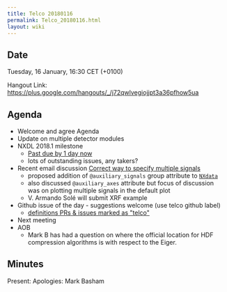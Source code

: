 ```yaml
---
title: Telco 20180116
permalink: Telco_20180116.html
layout: wiki
---
```


Date
----

Tuesday, 16 January, 16:30 CET (+0100)

<!-- end of autogeneration -->

Hangout Link:
<https://plus.google.com/hangouts/_/j72qwlvegiojjpt3a36pfhow5ua>


Agenda
------

-   Welcome and agree Agenda
-   Update on multiple detector modules
-   NXDL 2018.1 milestone
    - [Past due by 1 day now](https://github.com/nexusformat/definitions/milestone/6)
    - lots of outstanding issues, any takers?
-   Recent email discussion [Correct way to specify multiple signals](http://lists.nexusformat.org/pipermail/nexus/2018/000985.html)
    - proposed addition of `@auxiliary_signals` group attribute to [`NXdata`](http://download.nexusformat.org/doc/html/classes/base_classes/NXdata.html#nxdata)
    - also discussed `@auxiliary_axes` attribute but focus of discussion was on plotting multiple signals in the default plot
    - V. Armando Solé will submit XRF example
-   Github issue of the day - suggestions welcome (use telco github label)
    - [definitions PRs & issues marked as "telco"](https://github.com/nexusformat/definitions/labels/telco)
-   Next meeting
-   AOB
    - Mark B has had a question on where the official location for HDF compression algorithms is with respect to the Eiger.

Minutes
-------

Present:
Apologies: Mark Basham

